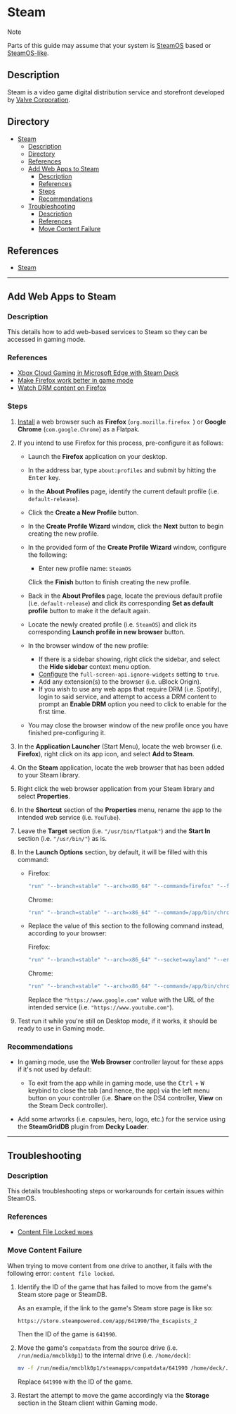 # Steam

> [!NOTE]  
> Parts of this guide may assume that your system is [SteamOS](../distros/SteamOS.md) based or [SteamOS-like](../distros/Bazzite.md).

## Description

Steam is a video game digital distribution service and storefront developed by [Valve Corporation](https://www.valvesoftware.com).

## Directory

- [Steam](#steam)
  - [Description](#description)
  - [Directory](#directory)
  - [References](#references)
  - [Add Web Apps to Steam](#add-web-apps-to-steam)
    - [Description](#description-1)
    - [References](#references-1)
    - [Steps](#steps)
    - [Recommendations](#recommendations)
  - [Troubleshooting](#troubleshooting)
    - [Description](#description-2)
    - [References](#references-2)
    - [Move Content Failure](#move-content-failure)

## References

- [Steam](https://store.steampowered.com)

---

## Add Web Apps to Steam

### Description

This details how to add web-based services to Steam so they can be accessed in gaming mode.

### References

- [Xbox Cloud Gaming in Microsoft Edge with Steam Deck](https://support.microsoft.com/en-au/topic/xbox-cloud-gaming-in-microsoft-edge-with-steam-deck-43dd011b-0ce8-4810-8302-965be6d53296)
- [Make Firefox work better in game mode](https://www.reddit.com/r/SteamDeck/comments/16eiyi6/make_firefox_work_better_in_game_mode)
- [Watch DRM content on Firefox](https://support.mozilla.org/en-US/kb/enable-drm)

### Steps

1. [Install](flatpak.md#install) a web browser such as **Firefox** (`org.mozilla.firefox `) or **Google Chrome** (`com.google.Chrome`) as a Flatpak.

2. If you intend to use Firefox for this process, pre-configure it as follows:

   - Launch the **Firefox** application on your desktop.
   - In the address bar, type `about:profiles` and submit by hitting the <kbd>Enter</kbd> key.
   - In the **About Profiles** page, identify the current default profile (i.e. `default-release`).
   - Click the **Create a New Profile** button.
   - In the **Create Profile Wizard** window, click the **Next** button to begin creating the new profile.
   - In the provided form of the **Create Profile Wizard** window, configure the following:

     - Enter new profile name: `SteamOS`

      Click the **Finish** button to finish creating the new profile.

   - Back in the **About Profiles** page, locate the previous default profile (i.e. `default-release`) and click its corresponding **Set as default profile** button to make it the default again.
   - Locate the newly created profile (i.e. `SteamOS`) and click its corresponding **Launch profile in new browser** button.
   - In the browser window of the new profile:

     - If there is a sidebar showing, right click the sidebar, and select the **Hide sidebar** context menu option.
     - [Configure](firefox.md#configuration) the `full-screen-api.ignore-widgets` setting to `true`.
     - Add any extension(s) to the browser (i.e. uBlock Origin).
     - If you wish to use any web apps that require DRM (i.e. Spotify), login to said service, and attempt to access a DRM content to prompt an **Enable DRM** option you need to click to enable for the first time.

   - You may close the browser window of the new profile once you have finished pre-configuring it.

3. In the **Application Launcher** (Start Menu), locate the web browser (i.e. **Firefox**), right click on its app icon, and select **Add to Steam**.

4. On the **Steam** application, locate the web browser that has been added to your Steam library.

5. Right click the web browser application from your Steam library and select **Properties**.

6. In the **Shortcut** section of the **Properties** menu, rename the app to the intended web service (i.e. `YouTube`).

7. Leave the **Target** section (i.e. `"/usr/bin/flatpak"`) and the **Start In** section (i.e. `"/usr/bin/"`) as is.

8. In the **Launch Options** section, by default, it will be filled with this command:

   - Firefox:

      ```sh
      "run" "--branch=stable" "--arch=x86_64" "--command=firefox" "--file-forwarding" "org.mozilla.firefox" "@@u" "@@"
      ```

      Chrome:

      ```sh
      "run" "--branch=stable" "--arch=x86_64" "--command=/app/bin/chrome" "--file-forwarding" "com.google.Chrome" "@@u" "@@"
      ```

   - Replace the value of this section to the following command instead, according to your browser:

      Firefox:

      ```sh
      "run" "--branch=stable" "--arch=x86_64" "--socket=wayland" "--env=MOZ_ENABLE_WAYLAND=1" "--env=GDK_SCALE=1.25" "--command=firefox" "--file-forwarding" "org.mozilla.firefox" "@@u" "@@" "-P" "SteamOS" "--kiosk" "https://www.google.com"
      ```

      Chrome:

      ```sh
      "run" "--branch=stable" "--arch=x86_64" "--command=/app/bin/chrome" "--file-forwarding" "com.google.Chrome" "@@u" "@@" "--window-size=1024,640" "--force-device-scale-factor=1.25" "--device-scale-factor=1.25" "--kiosk" "https://www.google.com"
      ```

      Replace the `"https://www.google.com"` value with the URL of the intended service (i.e. `"https://www.youtube.com"`).

9. Test run it while you're still on Desktop mode, if it works, it should be ready to use in Gaming mode.

### Recommendations

- In gaming mode, use the **Web Browser** controller layout for these apps if it's not used by default:

  - To exit from the app while in gaming mode, use the <kbd>Ctrl</kbd> + <kbd>W</kbd> keybind to close the tab (and hence, the app) via the left menu button on your controller (i.e. **Share** on the DS4 controller, **View** on the Steam Deck controller).

- Add some artworks (i.e. capsules, hero, logo, etc.) for the service using the **SteamGridDB** plugin from **Decky Loader**.

---

## Troubleshooting

### Description

This details troubleshooting steps or workarounds for certain issues within SteamOS.

### References

- [Content File Locked woes](https://www.reddit.com/r/SteamDeck/comments/uaoa4r/content_file_locked_woes)

### Move Content Failure

When trying to move content from one drive to another, it fails with the following error: `content file locked`.

1. Identify the ID of the game that has failed to move from the game's Steam store page or SteamDB.

    As an example, if the link to the game's Steam store page is like so:

    ```
    https://store.steampowered.com/app/641990/The_Escapists_2
    ```

    Then the ID of the game is `641990`.

2. Move the game's `compatdata` from the source drive (i.e. `/run/media/mmcblk0p1`) to the internal drive (i.e. `/home/deck`):

    ```sh
    mv -f /run/media/mmcblk0p1/steamapps/compatdata/641990 /home/deck/.local/share/Steam/steamapps/compatdata/
    ```

    Replace `641990` with the ID of the game.

3. Restart the attempt to move the game accordingly via the **Storage** section in the Steam client within Gaming mode.
